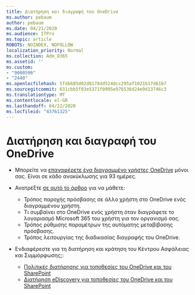 ```yaml
---
title: Διατήρηση και διαγραφή του OneDrive
ms.author: pebaum
author: pebaum
ms.date: 04/21/2020
ms.audience: ITPro
ms.topic: article
ROBOTS: NOINDEX, NOFOLLOW
localization_priority: Normal
ms.collection: Adm_O365
ms.assetid: ''
ms.custom:
- "9000596"
- "2440"
ms.openlocfilehash: 5fd6685d02d8178dd524dcc295af1021b17d61b7
ms.sourcegitcommit: 631cbb5f03e5371f0995e976536d24e9d13746c3
ms.translationtype: MT
ms.contentlocale: el-GR
ms.lasthandoff: 04/22/2020
ms.locfileid: "43761325"
---
```

# <a name="onedrive-retention-and-deletion"></a>Διατήρηση και διαγραφή του OneDrive

- Μπορείτε να [επαναφέρετε ένα διαγραμμένο χρήστες OneDrive](https://docs.microsoft.com/onedrive/restore-deleted-onedrive) μόνοι σας. Είναι σε κάδο ανακύκλωσης για 93 ημέρες. 

- Ανατρέξτε [σε αυτό το άρθρο](https://docs.microsoft.com/onedrive/restore-deleted-onedrive) για να μάθετε:
    - Τρόπος παροχής πρόσβασης σε άλλο χρήστη στο OneDrive ενός διαγραμμένου χρήστη.
    - Τι συμβαίνει στο OneDrive ενός χρήστη όταν διαγράφετε το λογαριασμό Microsoft 365 του χρήστη για τον οργανισμό σας.
    - Τρόπος ρύθμισης παραμέτρων της αυτόματης μεταβίβασης πρόσβασης.
    - Τρόπος λειτουργίας της διαδικασίας διαγραφής του OneDrive.

- Ενδιαφέρεστε για τη διατήρηση και κράτηση του Κέντρου Ασφάλειας και Συμμόρφωσης;:
    - [Πολιτικές διατήρησης για τοποθεσίες του OneDrive και του SharePoint](https://docs.microsoft.com/office365/securitycompliance/retention-policies?redirectSourcePath=%252farticle%252f5e377752-700d-4870-9b6d-12bfc12d2423#content-in-onedrive-accounts-and-sharepoint-sites)
    - [Διατήρηση eDiscovery για τοποθεσίες του OneDrive και του SharePoint](https://docs.microsoft.com/office365/securitycompliance/ediscovery-cases#step-4-place-content-locations-on-hold)



